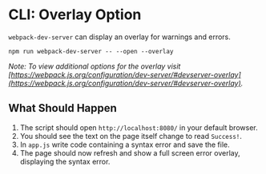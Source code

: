 # CLI: Overlay Option

`webpack-dev-server` can display an overlay for warnings and errors.

```shell
npm run webpack-dev-server -- --open --overlay
```

_Note: To view additional options for the overlay visit
[https://webpack.js.org/configuration/dev-server/#devserver-overlay](https://webpack.js.org/configuration/dev-server/#devserver-overlay)._

## What Should Happen

1. The script should open `http://localhost:8080/` in your default browser.
2. You should see the text on the page itself change to read `Success!`.
3. In `app.js` write code containing a syntax error and save the file.
4. The page should now refresh and show a full screen error overlay, displaying
   the syntax error.
